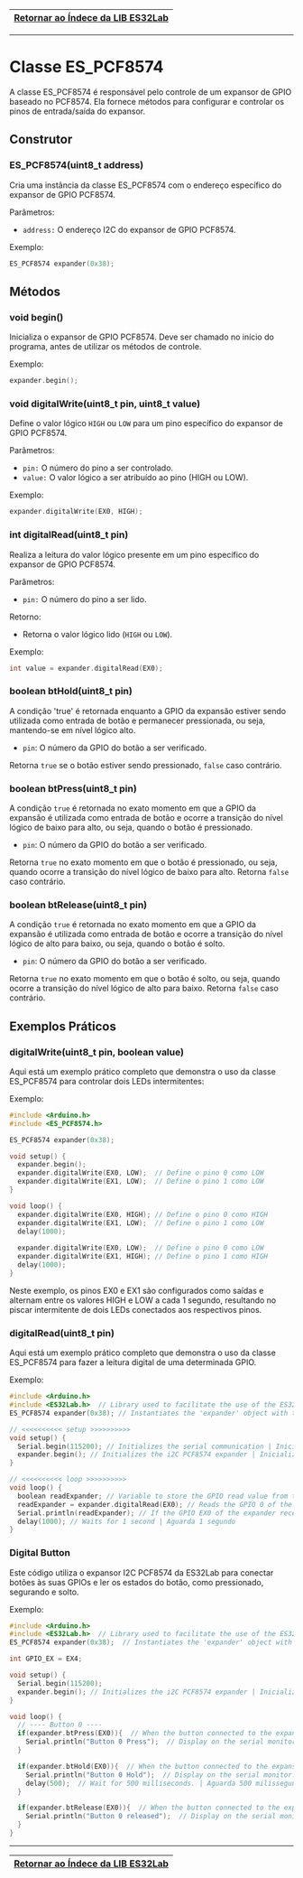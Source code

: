 | [Retornar ao Índece da LIB ES32Lab](https://github.com/ESDeveloperBR/ES32Lab#%C3%ADndice) |
| :------: |
-----

# Classe ES_PCF8574
A classe ES_PCF8574 é responsável pelo controle de um expansor de GPIO baseado no PCF8574. Ela fornece métodos para configurar e controlar os pinos de entrada/saída do expansor.


## Construtor
### ES_PCF8574(uint8_t address)
Cria uma instância da classe ES_PCF8574 com o endereço específico do expansor de GPIO PCF8574.

Parâmetros:

* `address:` O endereço I2C do expansor de GPIO PCF8574.

Exemplo:
```C++
ES_PCF8574 expander(0x38);
```


## Métodos
### void begin()
Inicializa o expansor de GPIO PCF8574. Deve ser chamado no início do programa, antes de utilizar os métodos de controle.

Exemplo:
```C++
expander.begin();
```


### void digitalWrite(uint8_t pin, uint8_t value)
Define o valor lógico `HIGH` ou `LOW` para um pino específico do expansor de GPIO PCF8574.

Parâmetros:

* `pin:` O número do pino a ser controlado.
* `value:` O valor lógico a ser atribuído ao pino (HIGH ou LOW).

Exemplo:
```C++
expander.digitalWrite(EX0, HIGH);
```


### int digitalRead(uint8_t pin)
Realiza a leitura do valor lógico presente em um pino específico do expansor de GPIO PCF8574.

Parâmetros:

* `pin:` O número do pino a ser lido.

Retorno:

* Retorna o valor lógico lido (`HIGH` ou `LOW`).

Exemplo:
```C++
int value = expander.digitalRead(EX0);
```


### boolean btHold(uint8_t pin)

A condição 'true' é retornada enquanto a GPIO da expansão estiver sendo utilizada como entrada de botão e permanecer pressionada, ou seja, mantendo-se em nível lógico alto.

- `pin`: O número da GPIO do botão a ser verificado.

Retorna `true` se o botão estiver sendo pressionado, `false` caso contrário.



### boolean btPress(uint8_t pin)

A condição `true` é retornada no exato momento em que a GPIO da expansão é utilizada como entrada de botão e ocorre a transição do nível lógico de baixo para alto, ou seja, quando o botão é pressionado.

- `pin`: O número da GPIO do botão a ser verificado.

Retorna `true` no exato momento em que o botão é pressionado, ou seja, quando ocorre a transição do nível lógico de baixo para alto. Retorna `false` caso contrário.


### boolean btRelease(uint8_t pin)

A condição `true` é retornada no exato momento em que a GPIO da expansão é utilizada como entrada de botão e ocorre a transição do nível lógico de alto para baixo, ou seja, quando o botão é solto.

- `pin`: O número da GPIO do botão a ser verificado.

Retorna `true` no exato momento em que o botão é solto, ou seja, quando ocorre a transição do nível lógico de alto para baixo. Retorna `false` caso contrário.


## Exemplos Práticos
### digitalWrite(uint8_t pin, boolean value)
Aqui está um exemplo prático completo que demonstra o uso da classe ES_PCF8574 para controlar dois LEDs intermitentes:

Exemplo:
```C++
#include <Arduino.h>
#include <ES_PCF8574.h>

ES_PCF8574 expander(0x38);

void setup() {
  expander.begin();
  expander.digitalWrite(EX0, LOW);  // Define o pino 0 como LOW
  expander.digitalWrite(EX1, LOW);  // Define o pino 1 como LOW
}

void loop() {
  expander.digitalWrite(EX0, HIGH); // Define o pino 0 como HIGH
  expander.digitalWrite(EX1, LOW);  // Define o pino 1 como LOW
  delay(1000);
  
  expander.digitalWrite(EX0, LOW);  // Define o pino 0 como LOW
  expander.digitalWrite(EX1, HIGH); // Define o pino 1 como HIGH
  delay(1000);
}
```

Neste exemplo, os pinos EX0 e EX1 são configurados como saídas e alternam entre os valores HIGH e LOW a cada 1 segundo, resultando no piscar intermitente de dois LEDs conectados aos respectivos pinos.


### digitalRead(uint8_t pin)
Aqui está um exemplo prático completo que demonstra o uso da classe ES_PCF8574 para fazer a leitura digital de uma determinada GPIO.

Exemplo:
```C++
#include <Arduino.h>
#include <ES32Lab.h>  // Library used to facilitate the use of the ES32Lab board | Biblioteca usada para facilitar o uso da placa ES32Lab
ES_PCF8574 expander(0x38); // Instantiates the 'expander' object with the given address | Instancia o objeto 'expander' com o endereço fornecido

// <<<<<<<<<< setup >>>>>>>>>>
void setup() {
  Serial.begin(115200); // Initializes the serial communication | Inicializa a comunicação serial
  expander.begin(); // Initializes the i2C PCF8574 expander | Inicializa o expansor i2C PCF8574
}

// <<<<<<<<<< loop >>>>>>>>>>
void loop() {
  boolean readExpander; // Variable to store the GPIO read value from the expander | Variável para armazenar o valor lido da GPIO do expansor
  readExpander = expander.digitalRead(EX0); // Reads the GPIO 0 of the ES32Lab expander | Lê a GPIO 0 do expansor ES32Lab
  Serial.println(readExpander); // If the GPIO EX0 of the expander receives a logic high signal, the number 1 will be displayed on the serial terminal | Se a GPIO EX0 do expansor receber um sinal lógico alto, o número 1 será exibido no terminal serial
  delay(1000); // Waits for 1 second | Aguarda 1 segundo
}
```


### Digital Button

Este código utiliza o expansor I2C PCF8574 da ES32Lab para conectar botões às suas GPIOs e ler os estados do botão, como pressionado, segurando e solto.


Exemplo:
```C++
#include <Arduino.h>
#include <ES32Lab.h>  // Library used to facilitate the use of the ES32Lab board | LIB utilizada para facilitar a utilização da placa ES32Lab
ES_PCF8574 expander(0x38);  // Instantiates the 'expander' object with the given address | Instancia o objeto 'expander' com o endereço fornecido

int GPIO_EX = EX4;

void setup() {
  Serial.begin(115200);
  expander.begin(); // Initializes the i2C PCF8574 expander | Inicializa o expansor i2C PCF8574
}

void loop() {
  // ---- Button 0 ----
  if(expander.btPress(EX0)){  // When the button connected to the expansion GPIO is pressed, execute: | Quando o botão conectado à GPIO de expansão for pressionado, execute:
    Serial.println("Button 0 Press");  // Display on the serial monitor. | Exibe no monitor serial.
  }

  if(expander.btHold(EX0)){  // When the button connected to the expansion GPIO is pressed, execute: | Quando o botão conectado à GPIO de expansão estiver pressionado, execute:
    Serial.println("Button 0 Hold");  // Display on the serial monitor. | Exibe no monitor serial.
    delay(500);  // Wait for 500 milliseconds. | Aguarda 500 milissegundos.
  }

  if(expander.btRelease(EX0)){  // When the button connected to the expansion GPIO is released, execute: | Quando o botão conectado à GPIO de expansão for solto, execute:
    Serial.println("Button 0 released");  // Display on the serial monitor. | Exibe no monitor serial.
  }
}
```


-----
| [Retornar ao Índece da LIB ES32Lab](https://github.com/ESDeveloperBR/ES32Lab#%C3%ADndice) |
| :------: |